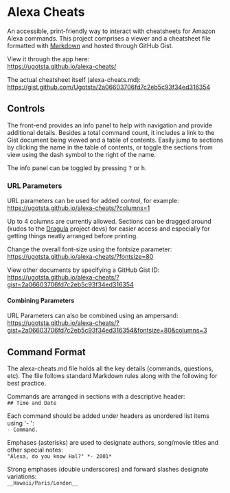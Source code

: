 # Alexa Cheats
An accessible, print-friendly way to interact with cheatsheets for Amazon Alexa commands. This project comprises a viewer and a cheatsheet file formatted with [Markdown](https://en.wikipedia.org/wiki/Markdown) and hosted through GitHub Gist.

View it through the app here:  
https://ugotsta.github.io/alexa-cheats/

The actual cheatsheet itself (alexa-cheats.md):  
https://gist.github.com/Ugotsta/2a06603706fd7c2eb5c93f34ed316354

## Controls
The front-end provides an info panel to help with navigation and provide additional details. Besides a total command count, it includes a link to the Gist document being viewed and a table of contents. Easily jump to sections by clicking the name in the table of contents, or toggle the sections from view using the dash symbol to the right of the name.

The info panel can be toggled by pressing <kbd>?</kbd> or <kbd>h</kbd>.

### URL Parameters

URL parameters can be used for added control, for example:  
https://ugotsta.github.io/alexa-cheats/?columns=1

Up to 4 columns are currently allowed. Sections can be dragged around (kudos to the [Dragula](https://bevacqua.github.io/dragula/) project devs) for easier access and especially for getting things neatly arranged before printing.

Change the overall font-size using the fontsize parameter:
https://ugotsta.github.io/alexa-cheats/?fontsize=80

View other documents by specifying a GitHub Gist ID:
https://ugotsta.github.io/alexa-cheats/?gist=2a06603706fd7c2eb5c93f34ed316354

#### Combining Parameters

URL Parameters can also be combined using an ampersand:
https://ugotsta.github.io/alexa-cheats/?gist=2a06603706fd7c2eb5c93f34ed316354&fontsize=80&columns=3

## Command Format
The alexa-cheats.md file holds all the key details (commands, questions, etc). The file follows standard Markdown rules along with the following for best practice.

Commands are arranged in sections with a descriptive header:  
`## Time and Date`

Each command should be added under headers as unordered list items using '- ':  
`- Command.`

Emphases (asterisks) are used to designate authors, song/movie titles and other special notes:  
`"Alexa, do you know Hal?" *- 2001*`

Strong emphases (double underscores) and forward slashes designate variations:  
`__Hawaii/Paris/London__`
